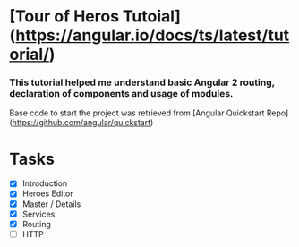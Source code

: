 # [Tour of Heros Tutoial] (https://angular.io/docs/ts/latest/tutorial/)

### This tutorial helped me understand basic Angular 2 routing, declaration of components and usage of modules. 

Base code to start the project was retrieved from [Angular Quickstart Repo] (https://github.com/angular/quickstart)

# Tasks
- [x] Introduction
- [x] Heroes Editor
- [x] Master / Details
- [x] Services
- [x] Routing
- [ ] HTTP
